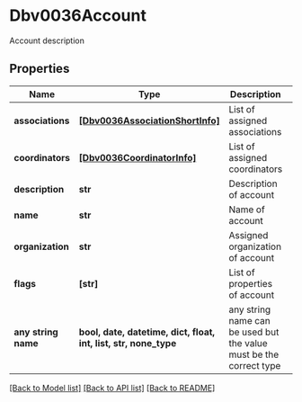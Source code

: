 # Dbv0036Account

Account description

## Properties
Name | Type | Description | Notes
------------ | ------------- | ------------- | -------------
**associations** | [**[Dbv0036AssociationShortInfo]**](Dbv0036AssociationShortInfo.md) | List of assigned associations | [optional] 
**coordinators** | [**[Dbv0036CoordinatorInfo]**](Dbv0036CoordinatorInfo.md) | List of assigned coordinators | [optional] 
**description** | **str** | Description of account | [optional] 
**name** | **str** | Name of account | [optional] 
**organization** | **str** | Assigned organization of account | [optional] 
**flags** | **[str]** | List of properties of account | [optional] 
**any string name** | **bool, date, datetime, dict, float, int, list, str, none_type** | any string name can be used but the value must be the correct type | [optional]

[[Back to Model list]](../README.md#documentation-for-models) [[Back to API list]](../README.md#documentation-for-api-endpoints) [[Back to README]](../README.md)


